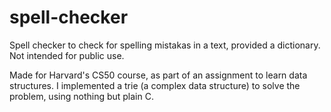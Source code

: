 # spell-checker
Spell checker to check for spelling mistakas in a text, provided a dictionary. Not intended for public use. 

Made for Harvard's CS50 course, as part of an assignment to learn data structures. I implemented a trie (a complex data structure) to solve the problem, using nothing but plain C.
